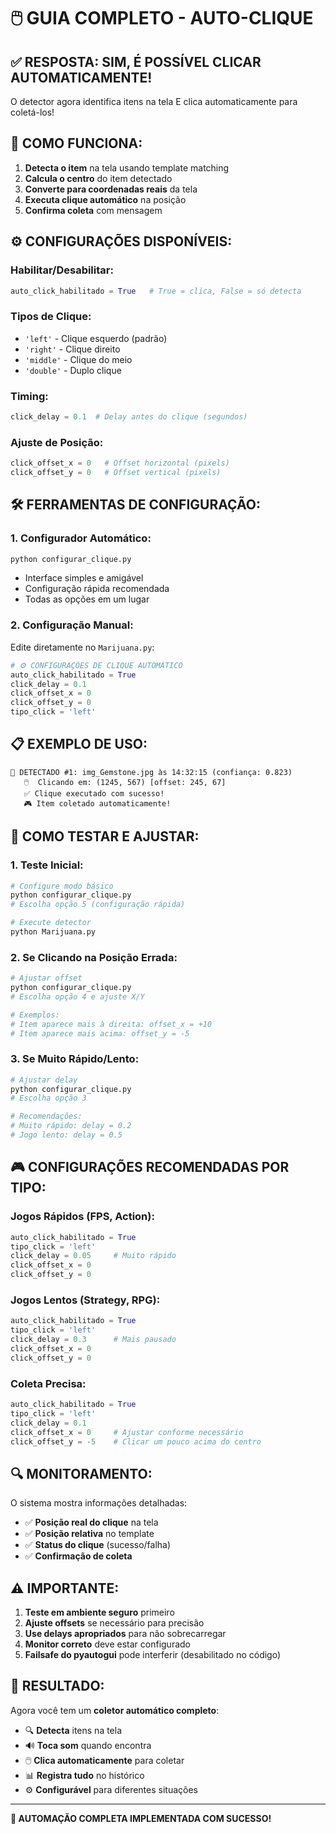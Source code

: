 # 🖱️ GUIA COMPLETO - AUTO-CLIQUE

## ✅ RESPOSTA: SIM, É POSSÍVEL CLICAR AUTOMATICAMENTE!

O detector agora identifica itens na tela E clica automaticamente para coletá-los!

## 🎯 COMO FUNCIONA:

1. **Detecta o item** na tela usando template matching
2. **Calcula o centro** do item detectado 
3. **Converte para coordenadas reais** da tela
4. **Executa clique automático** na posição
5. **Confirma coleta** com mensagem

## ⚙️ CONFIGURAÇÕES DISPONÍVEIS:

### **Habilitar/Desabilitar:**
```python
auto_click_habilitado = True   # True = clica, False = só detecta
```

### **Tipos de Clique:**
- `'left'` - Clique esquerdo (padrão)
- `'right'` - Clique direito  
- `'middle'` - Clique do meio
- `'double'` - Duplo clique

### **Timing:**
```python
click_delay = 0.1  # Delay antes do clique (segundos)
```

### **Ajuste de Posição:**
```python
click_offset_x = 0   # Offset horizontal (pixels)
click_offset_y = 0   # Offset vertical (pixels)
```

## 🛠️ FERRAMENTAS DE CONFIGURAÇÃO:

### **1. Configurador Automático:**
```bash
python configurar_clique.py
```
- Interface simples e amigável
- Configuração rápida recomendada
- Todas as opções em um lugar

### **2. Configuração Manual:**
Edite diretamente no `Marijuana.py`:
```python
# ⚙️ CONFIGURAÇÕES DE CLIQUE AUTOMÁTICO
auto_click_habilitado = True
click_delay = 0.1
click_offset_x = 0
click_offset_y = 0  
tipo_click = 'left'
```

## 📋 EXEMPLO DE USO:

```
🎯 DETECTADO #1: img_Gemstone.jpg às 14:32:15 (confiança: 0.823)
   🖱️  Clicando em: (1245, 567) [offset: 245, 67]
   ✅ Clique executado com sucesso!
   🎮 Item coletado automaticamente!
```

## 🔧 COMO TESTAR E AJUSTAR:

### **1. Teste Inicial:**
```bash
# Configure modo básico
python configurar_clique.py
# Escolha opção 5 (configuração rápida)

# Execute detector
python Marijuana.py
```

### **2. Se Clicando na Posição Errada:**
```bash
# Ajustar offset
python configurar_clique.py
# Escolha opção 4 e ajuste X/Y

# Exemplos:
# Item aparece mais à direita: offset_x = +10
# Item aparece mais acima: offset_y = -5
```

### **3. Se Muito Rápido/Lento:**
```bash
# Ajustar delay
python configurar_clique.py  
# Escolha opção 3

# Recomendações:
# Muito rápido: delay = 0.2
# Jogo lento: delay = 0.5
```

## 🎮 CONFIGURAÇÕES RECOMENDADAS POR TIPO:

### **Jogos Rápidos (FPS, Action):**
```python
auto_click_habilitado = True
tipo_click = 'left'
click_delay = 0.05     # Muito rápido
click_offset_x = 0
click_offset_y = 0
```

### **Jogos Lentos (Strategy, RPG):**
```python
auto_click_habilitado = True
tipo_click = 'left'  
click_delay = 0.3      # Mais pausado
click_offset_x = 0
click_offset_y = 0
```

### **Coleta Precisa:**
```python
auto_click_habilitado = True
tipo_click = 'left'
click_delay = 0.1
click_offset_x = 0     # Ajustar conforme necessário
click_offset_y = -5    # Clicar um pouco acima do centro
```

## 🔍 MONITORAMENTO:

O sistema mostra informações detalhadas:
- ✅ **Posição real do clique** na tela
- ✅ **Posição relativa** no template  
- ✅ **Status do clique** (sucesso/falha)
- ✅ **Confirmação de coleta**

## ⚠️ IMPORTANTE:

1. **Teste em ambiente seguro** primeiro
2. **Ajuste offsets** se necessário para precisão
3. **Use delays apropriados** para não sobrecarregar
4. **Monitor correto** deve estar configurado
5. **Failsafe do pyautogui** pode interferir (desabilitado no código)

## 🚀 RESULTADO:

Agora você tem um **coletor automático completo**:
- 🔍 **Detecta** itens na tela
- 🔊 **Toca som** quando encontra
- 🖱️ **Clica automaticamente** para coletar
- 📊 **Registra tudo** no histórico
- ⚙️ **Configurável** para diferentes situações

---
**🎯 AUTOMAÇÃO COMPLETA IMPLEMENTADA COM SUCESSO!**
